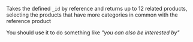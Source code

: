 Takes the defined `_id` by reference and returns up to 12
related products, selecting the products that have more
categories in common with the reference product

You should use it to do something like _"you can also be interested by"_
